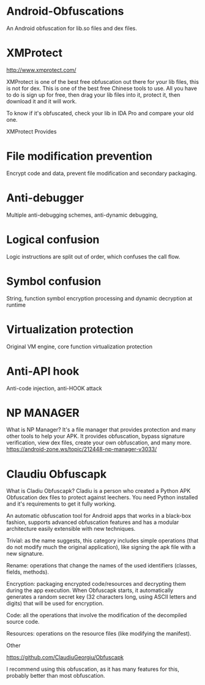 # Android-Obfuscations
An Android obfuscation for lib.so files and dex files.

# XMProtect
http://www.xmprotect.com/

XMProtect is one of the best free obfuscation out there for your lib files, this is not for dex. This is one of the best free Chinese tools to use. All you have to do is sign up for free, then drag your lib files into it, protect it, then download it and it will work.

To know if it's obfuscated, check your lib in IDA Pro and compare your old one.

XMProtect Provides

# File modification prevention
Encrypt code and data, prevent file modification and
secondary packaging.

# Anti-debugger
Multiple anti-debugging schemes, anti-dynamic debugging,

# Logical confusion
Logic instructions are split out of order, which confuses the call flow.

# Symbol confusion
String, function symbol encryption processing
and dynamic decryption at runtime

# Virtualization protection
Original VM engine, core function virtualization protection

# Anti-API hook
Anti-code injection, anti-HOOK attack






# NP MANAGER
What is NP Manager? It's a file manager that provides protection and many other tools to help your APK. It provides obfuscation, bypass signature verification, view dex files, create your own obfuscation, and many more.
https://android-zone.ws/topic/212448-np-manager-v3033/






# Claudiu Obfuscapk
What is Cladiu Obfuscapk? Cladiu is a person who created a Python APK Obfuscation dex files to protect against leechers. You need Python installed and it's requirements to get it fully working. 

An automatic obfuscation tool for Android apps that works in a black-box fashion, supports advanced obfuscation features and has a modular architecture easily extensible with new techniques.

Trivial:
 as the name suggests, this category includes simple operations (that do not modify much the original application), like signing the apk file with a new signature.

Rename:
 operations that change the names of the used identifiers (classes, fields, methods).

Encryption:
 packaging encrypted code/resources and decrypting them during the app execution. When Obfuscapk starts, it automatically generates a random secret key (32 characters long, using ASCII letters and digits) that will be used for encryption.

Code:
 all the operations that involve the modification of the decompiled source code.

Resources:
 operations on the resource files (like modifying the manifest).

Other

https://github.com/ClaudiuGeorgiu/Obfuscapk

I recommend using this obfuscation, as it has many features for this, probably better than most obfuscation.
